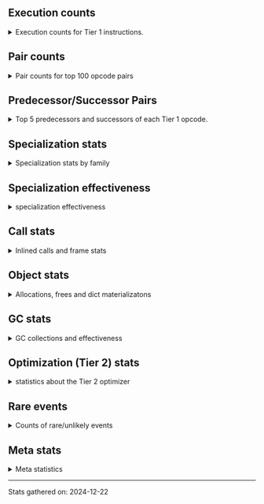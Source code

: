 ## Execution counts

<details>
<summary> Execution counts for Tier 1 instructions. </summary>


The "miss ratio" column shows the percentage of times the instruction
executed that it deoptimized. When this happens, the base unspecialized
instruction is not counted.

<table>
<thead>
<tr>
<th align="left">Name</th>
<th align="right">Base Count</th>
<th align="right">Head Count</th>
<th align="right">Change</th>
</tr>
</thead>
<tbody>
<tr>
<td align="left">CALL_TUPLE_1</td>
<td align="right">1,434,109</td>
<td align="right">162,041</td>
<td align="right">-88.7%</td>
</tr>
<tr>
<td align="left">COPY_FREE_VARS</td>
<td align="right">1,473,005</td>
<td align="right">213,719</td>
<td align="right">-85.5%</td>
</tr>
<tr>
<td align="left">STORE_FAST_LOAD_FAST</td>
<td align="right">2,399,755</td>
<td align="right">494,760</td>
<td align="right">-79.4%</td>
</tr>
<tr>
<td align="left">FOR_ITER_LIST</td>
<td align="right">9,821,319</td>
<td align="right">2,551,111</td>
<td align="right">-74.0%</td>
</tr>
<tr>
<td align="left">JUMP_BACKWARD</td>
<td align="right">8,897,971</td>
<td align="right">2,677,218</td>
<td align="right">-69.9%</td>
</tr>
<tr>
<td align="left">LIST_APPEND</td>
<td align="right">4,915,372</td>
<td align="right">1,741,283</td>
<td align="right">-64.6%</td>
</tr>
<tr>
<td align="left">CALL_METHOD_DESCRIPTOR_O</td>
<td align="right">992,151</td>
<td align="right">357,356</td>
<td align="right">-64.0%</td>
</tr>
<tr>
<td align="left">CONTAINS_OP_SET</td>
<td align="right">1,020,806</td>
<td align="right">379,059</td>
<td align="right">-62.9%</td>
</tr>
<tr>
<td align="left">STORE_ATTR_SLOT</td>
<td align="right">3,420,202</td>
<td align="right">1,499,428</td>
<td align="right">-56.2%</td>
</tr>
<tr>
<td align="left">NOT_TAKEN</td>
<td align="right">8,782,825</td>
<td align="right">4,013,565</td>
<td align="right">-54.3%</td>
</tr>
<tr>
<td align="left">UNPACK_SEQUENCE_TWO_TUPLE</td>
<td align="right">3,777,316</td>
<td align="right">1,838,377</td>
<td align="right">-51.3%</td>
</tr>
<tr>
<td align="left">JUMP_FORWARD</td>
<td align="right">2,523,247</td>
<td align="right">1,253,444</td>
<td align="right">-50.3%</td>
</tr>
<tr>
<td align="left">SWAP</td>
<td align="right">5,077,435</td>
<td align="right">2,546,081</td>
<td align="right">-49.9%</td>
</tr>
<tr>
<td align="left">STORE_FAST_STORE_FAST</td>
<td align="right">4,651,069</td>
<td align="right">2,390,693</td>
<td align="right">-48.6%</td>
</tr>
<tr>
<td align="left">PUSH_NULL</td>
<td align="right">8,281,638</td>
<td align="right">4,495,568</td>
<td align="right">-45.7%</td>
</tr>
<tr>
<td align="left">BINARY_SUBSCR_DICT</td>
<td align="right">3,907,501</td>
<td align="right">2,128,492</td>
<td align="right">-45.5%</td>
</tr>
<tr>
<td align="left">TO_BOOL_NONE</td>
<td align="right">4,336,114</td>
<td align="right">2,432,574</td>
<td align="right">-43.9%</td>
</tr>
<tr>
<td align="left">CALL_BUILTIN_O</td>
<td align="right">1,440,877</td>
<td align="right">811,332</td>
<td align="right">-43.7%</td>
</tr>
<tr>
<td align="left">UNPACK_SEQUENCE_TUPLE</td>
<td align="right">827,964</td>
<td align="right">479,437</td>
<td align="right">-42.1%</td>
</tr>
<tr>
<td align="left">NOP</td>
<td align="right">3,973,362</td>
<td align="right">2,393,803</td>
<td align="right">-39.8%</td>
</tr>
<tr>
<td align="left">GET_ITER</td>
<td align="right">8,138,169</td>
<td align="right">5,096,376</td>
<td align="right">-37.4%</td>
</tr>
<tr>
<td align="left">FOR_ITER</td>
<td align="right">4,008,298</td>
<td align="right">2,658,137</td>
<td align="right">-33.7%</td>
</tr>
<tr>
<td align="left">BUILD_LIST</td>
<td align="right">1,992,683</td>
<td align="right">1,363,040</td>
<td align="right">-31.6%</td>
</tr>
<tr>
<td align="left">STORE_SUBSCR_DICT</td>
<td align="right">2,388,770</td>
<td align="right">1,750,818</td>
<td align="right">-26.7%</td>
</tr>
<tr>
<td align="left">LOAD_FAST_AND_CLEAR</td>
<td align="right">2,426,362</td>
<td align="right">1,796,719</td>
<td align="right">-26.0%</td>
</tr>
<tr>
<td align="left">CALL_NON_PY_GENERAL</td>
<td align="right">8,268,318</td>
<td align="right">6,371,079</td>
<td align="right">-22.9%</td>
</tr>
<tr>
<td align="left">IS_OP</td>
<td align="right">4,581,921</td>
<td align="right">3,650,601</td>
<td align="right">-20.3%</td>
</tr>
<tr>
<td align="left">EXTENDED_ARG</td>
<td align="right">1,929,116</td>
<td align="right">1,555,319</td>
<td align="right">-19.4%</td>
</tr>
<tr>
<td align="left">LOAD_ATTR_METHOD_NO_DICT</td>
<td align="right">3,296,259</td>
<td align="right">2,661,464</td>
<td align="right">-19.3%</td>
</tr>
<tr>
<td align="left">CALL_PY_EXACT_ARGS</td>
<td align="right">6,723,070</td>
<td align="right">5,463,784</td>
<td align="right">-18.7%</td>
</tr>
<tr>
<td align="left">BUILD_TUPLE</td>
<td align="right">3,379,748</td>
<td align="right">2,750,203</td>
<td align="right">-18.6%</td>
</tr>
<tr>
<td align="left">TO_BOOL</td>
<td align="right">2,808,939</td>
<td align="right">2,287,114</td>
<td align="right">-18.6%</td>
</tr>
<tr>
<td align="left">POP_JUMP_IF_FALSE</td>
<td align="right">23,028,710</td>
<td align="right">18,923,495</td>
<td align="right">-17.8%</td>
</tr>
<tr>
<td align="left">MAP_ADD</td>
<td align="right">153,732</td>
<td align="right">126,642</td>
<td align="right">-17.6%</td>
</tr>
<tr>
<td align="left">LOAD_CONST_IMMORTAL</td>
<td align="right">16,955,079</td>
<td align="right">14,085,581</td>
<td align="right">-16.9%</td>
</tr>
<tr>
<td align="left">LOAD_FAST_LOAD_FAST</td>
<td align="right">16,243,575</td>
<td align="right">13,672,910</td>
<td align="right">-15.8%</td>
</tr>
<tr>
<td align="left">LOAD_DEREF</td>
<td align="right">17,021,050</td>
<td align="right">14,502,478</td>
<td align="right">-14.8%</td>
</tr>
<tr>
<td align="left">LOAD_FAST</td>
<td align="right">97,248,874</td>
<td align="right">83,053,287</td>
<td align="right">-14.6%</td>
</tr>
<tr>
<td align="left">STORE_FAST</td>
<td align="right">21,179,748</td>
<td align="right">18,219,470</td>
<td align="right">-14.0%</td>
</tr>
<tr>
<td align="left">LOAD_GLOBAL_MODULE</td>
<td align="right">6,999,596</td>
<td align="right">6,068,276</td>
<td align="right">-13.3%</td>
</tr>
<tr>
<td align="left">POP_JUMP_IF_NOT_NONE</td>
<td align="right">2,751,659</td>
<td align="right">2,403,132</td>
<td align="right">-12.7%</td>
</tr>
<tr>
<td align="left">POP_JUMP_IF_TRUE</td>
<td align="right">6,917,530</td>
<td align="right">6,084,704</td>
<td align="right">-12.0%</td>
</tr>
<tr>
<td align="left">LOAD_GLOBAL_BUILTIN</td>
<td align="right">7,460,821</td>
<td align="right">6,804,088</td>
<td align="right">-8.8%</td>
</tr>
<tr>
<td align="left">RESUME_CHECK</td>
<td align="right">15,795,285</td>
<td align="right">14,535,999</td>
<td align="right">-8.0%</td>
</tr>
<tr>
<td align="left">TO_BOOL_BOOL</td>
<td align="right">12,761,158</td>
<td align="right">11,803,548</td>
<td align="right">-7.5%</td>
</tr>
<tr>
<td align="left">POP_TOP</td>
<td align="right">7,496,520</td>
<td align="right">7,778,240</td>
<td align="right">3.8%</td>
</tr>
<tr>
<td align="left">CALL_BUILTIN_CLASS</td>
<td align="right">1,928,384</td>
<td align="right">1,901,294</td>
<td align="right">-1.4%</td>
</tr>
<tr>
<td align="left">BINARY_SUBSCR</td>
<td align="right">874,027</td>
<td align="right">861,781</td>
<td align="right">-1.4%</td>
</tr>
<tr>
<td align="left">FOR_ITER_GEN</td>
<td align="right">601,737</td>
<td align="right">595,059</td>
<td align="right">-1.1%</td>
</tr>
<tr>
<td align="left">TO_BOOL_LIST</td>
<td align="right">1,052,128</td>
<td align="right">1,058,869</td>
<td align="right">0.6%</td>
</tr>
<tr>
<td align="left">CONTAINS_OP</td>
<td align="right">1,644,940</td>
<td align="right">1,637,988</td>
<td align="right">-0.4%</td>
</tr>
<tr>
<td align="left">LOAD_ATTR_SLOT</td>
<td align="right">7,486,062</td>
<td align="right">7,477,009</td>
<td align="right">-0.1%</td>
</tr>
<tr>
<td align="left">LOAD_ATTR_WITH_HINT</td>
<td align="right">2,570,953</td>
<td align="right">2,571,561</td>
<td align="right">0.0%</td>
</tr>
<tr>
<td align="left">LOAD_ATTR</td>
<td align="right">12,219,689</td>
<td align="right">12,219,081</td>
<td align="right">-0.0%</td>
</tr>
<tr>
<td align="left">RETURN_VALUE</td>
<td align="right">16,141,289</td>
<td align="right">16,141,289</td>
<td align="right">0.0%</td>
</tr>
<tr>
<td align="left">LOAD_ATTR_INSTANCE_VALUE</td>
<td align="right">11,532,227</td>
<td align="right">11,532,227</td>
<td align="right">0.0%</td>
</tr>
<tr>
<td align="left">STORE_ATTR</td>
<td align="right">8,464,187</td>
<td align="right">8,464,187</td>
<td align="right">0.0%</td>
</tr>
<tr>
<td align="left">LOAD_ATTR_METHOD_WITH_VALUES</td>
<td align="right">5,466,083</td>
<td align="right">5,466,083</td>
<td align="right">0.0%</td>
</tr>
<tr>
<td align="left">INTERPRETER_EXIT</td>
<td align="right">5,082,221</td>
<td align="right">5,082,221</td>
<td align="right">0.0%</td>
</tr>
<tr>
<td align="left">STORE_ATTR_INSTANCE_VALUE</td>
<td align="right">3,821,288</td>
<td align="right">3,821,288</td>
<td align="right">0.0%</td>
</tr>
<tr>
<td align="left">BINARY_SUBSCR_TUPLE_INT</td>
<td align="right">2,816,571</td>
<td align="right">2,816,571</td>
<td align="right">0.0%</td>
</tr>
<tr>
<td align="left">CALL_PY_GENERAL</td>
<td align="right">2,063,267</td>
<td align="right">2,063,267</td>
<td align="right">0.0%</td>
</tr>
<tr>
<td align="left">POP_JUMP_IF_NONE</td>
<td align="right">2,049,501</td>
<td align="right">2,049,501</td>
<td align="right">0.0%</td>
</tr>
<tr>
<td align="left">COPY</td>
<td align="right">1,711,711</td>
<td align="right">1,711,711</td>
<td align="right">0.0%</td>
</tr>
<tr>
<td align="left">CALL_METHOD_DESCRIPTOR_FAST</td>
<td align="right">1,682,686</td>
<td align="right">1,682,686</td>
<td align="right">0.0%</td>
</tr>
<tr>
<td align="left">LOAD_ATTR_MODULE</td>
<td align="right">1,682,122</td>
<td align="right">1,682,122</td>
<td align="right">0.0%</td>
</tr>
<tr>
<td align="left">LOAD_ATTR_NONDESCRIPTOR_WITH_VALUES</td>
<td align="right">1,549,897</td>
<td align="right">1,549,897</td>
<td align="right">0.0%</td>
</tr>
<tr>
<td align="left">CONTAINS_OP_DICT</td>
<td align="right">1,389,702</td>
<td align="right">1,389,702</td>
<td align="right">0.0%</td>
</tr>
<tr>
<td align="left">LOAD_SMALL_INT</td>
<td align="right">1,326,846</td>
<td align="right">1,326,846</td>
<td align="right">0.0%</td>
</tr>
<tr>
<td align="left">DELETE_ATTR</td>
<td align="right">1,305,600</td>
<td align="right">1,305,600</td>
<td align="right">0.0%</td>
</tr>
<tr>
<td align="left">LOAD_CONST</td>
<td align="right">1,258,228</td>
<td align="right">1,258,228</td>
<td align="right">0.0%</td>
</tr>
<tr>
<td align="left">BUILD_MAP</td>
<td align="right">1,206,175</td>
<td align="right">1,206,175</td>
<td align="right">0.0%</td>
</tr>
<tr>
<td align="left">MAKE_CELL</td>
<td align="right">909,764</td>
<td align="right">909,764</td>
<td align="right">0.0%</td>
</tr>
<tr>
<td align="left">LOAD_ATTR_CLASS_WITH_METACLASS_CHECK</td>
<td align="right">771,549</td>
<td align="right">771,549</td>
<td align="right">0.0%</td>
</tr>
<tr>
<td align="left">CALL_ALLOC_AND_ENTER_INIT</td>
<td align="right">755,732</td>
<td align="right">755,732</td>
<td align="right">0.0%</td>
</tr>
<tr>
<td align="left">EXIT_INIT_CHECK</td>
<td align="right">748,955</td>
<td align="right">748,955</td>
<td align="right">0.0%</td>
</tr>
<tr>
<td align="left">RETURN_GENERATOR</td>
<td align="right">563,473</td>
<td align="right">563,473</td>
<td align="right">0.0%</td>
</tr>
<tr>
<td align="left">BINARY_OP</td>
<td align="right">560,088</td>
<td align="right">560,088</td>
<td align="right">0.0%</td>
</tr>
<tr>
<td align="left">MAKE_FUNCTION</td>
<td align="right">550,906</td>
<td align="right">550,906</td>
<td align="right">0.0%</td>
</tr>
<tr>
<td align="left">TO_BOOL_ALWAYS_TRUE</td>
<td align="right">488,714</td>
<td align="right">488,714</td>
<td align="right">0.0%</td>
</tr>
<tr>
<td align="left">LOAD_ATTR_CLASS</td>
<td align="right">432,540</td>
<td align="right">432,540</td>
<td align="right">0.0%</td>
</tr>
<tr>
<td align="left">STORE_DEREF</td>
<td align="right">403,621</td>
<td align="right">403,621</td>
<td align="right">0.0%</td>
</tr>
<tr>
<td align="left">CALL_METHOD_DESCRIPTOR_NOARGS</td>
<td align="right">397,422</td>
<td align="right">397,422</td>
<td align="right">0.0%</td>
</tr>
<tr>
<td align="left">YIELD_VALUE</td>
<td align="right">390,801</td>
<td align="right">390,801</td>
<td align="right">0.0%</td>
</tr>
<tr>
<td align="left">CALL_KW_PY</td>
<td align="right">353,434</td>
<td align="right">353,434</td>
<td align="right">0.0%</td>
</tr>
<tr>
<td align="left">LOAD_ATTR_PROPERTY</td>
<td align="right">352,568</td>
<td align="right">352,568</td>
<td align="right">0.0%</td>
</tr>
<tr>
<td align="left">FOR_ITER_TUPLE</td>
<td align="right">348,191</td>
<td align="right">348,191</td>
<td align="right">0.0%</td>
</tr>
<tr>
<td align="left">CALL_BUILTIN_FAST</td>
<td align="right">290,847</td>
<td align="right">290,847</td>
<td align="right">0.0%</td>
</tr>
<tr>
<td align="left">END_FOR</td>
<td align="right">288,054</td>
<td align="right">288,054</td>
<td align="right">0.0%</td>
</tr>
<tr>
<td align="left">CALL_FUNCTION_EX</td>
<td align="right">258,477</td>
<td align="right">258,477</td>
<td align="right">0.0%</td>
</tr>
<tr>
<td align="left">UNARY_NOT</td>
<td align="right">230,832</td>
<td align="right">230,832</td>
<td align="right">0.0%</td>
</tr>
<tr>
<td align="left">DICT_MERGE</td>
<td align="right">212,866</td>
<td align="right">212,866</td>
<td align="right">0.0%</td>
</tr>
<tr>
<td align="left">CALL_BOUND_METHOD_EXACT_ARGS</td>
<td align="right">212,759</td>
<td align="right">212,759</td>
<td align="right">0.0%</td>
</tr>
<tr>
<td align="left">CALL_ISINSTANCE</td>
<td align="right">199,992</td>
<td align="right">199,992</td>
<td align="right">0.0%</td>
</tr>
<tr>
<td align="left">SET_FUNCTION_ATTRIBUTE</td>
<td align="right">198,815</td>
<td align="right">198,815</td>
<td align="right">0.0%</td>
</tr>
<tr>
<td align="left">CALL_KW_NON_PY</td>
<td align="right">185,746</td>
<td align="right">185,746</td>
<td align="right">0.0%</td>
</tr>
<tr>
<td align="left">LOAD_FAST_CHECK</td>
<td align="right">179,473</td>
<td align="right">179,473</td>
<td align="right">0.0%</td>
</tr>
<tr>
<td align="left">LOAD_ATTR_NONDESCRIPTOR_NO_DICT</td>
<td align="right">161,200</td>
<td align="right">161,200</td>
<td align="right">0.0%</td>
</tr>
<tr>
<td align="left">CALL_LIST_APPEND</td>
<td align="right">134,644</td>
<td align="right">134,644</td>
<td align="right">0.0%</td>
</tr>
<tr>
<td align="left">COMPARE_OP</td>
<td align="right">129,137</td>
<td align="right">129,137</td>
<td align="right">0.0%</td>
</tr>
<tr>
<td align="left">CALL_LEN</td>
<td align="right">128,423</td>
<td align="right">128,423</td>
<td align="right">0.0%</td>
</tr>
<tr>
<td align="left">COMPARE_OP_INT</td>
<td align="right">122,016</td>
<td align="right">122,016</td>
<td align="right">0.0%</td>
</tr>
<tr>
<td align="left">BINARY_SUBSCR_LIST_INT</td>
<td align="right">115,649</td>
<td align="right">115,649</td>
<td align="right">0.0%</td>
</tr>
<tr>
<td align="left">BINARY_OP_ADD_INT</td>
<td align="right">96,271</td>
<td align="right">96,271</td>
<td align="right">0.0%</td>
</tr>
<tr>
<td align="left">STORE_SUBSCR</td>
<td align="right">77,309</td>
<td align="right">77,309</td>
<td align="right">0.0%</td>
</tr>
<tr>
<td align="left">BUILD_SET</td>
<td align="right">77,139</td>
<td align="right">77,139</td>
<td align="right">0.0%</td>
</tr>
<tr>
<td align="left">TO_BOOL_INT</td>
<td align="right">76,223</td>
<td align="right">76,223</td>
<td align="right">0.0%</td>
</tr>
<tr>
<td align="left">LIST_EXTEND</td>
<td align="right">71,424</td>
<td align="right">71,424</td>
<td align="right">0.0%</td>
</tr>
<tr>
<td align="left">CALL_INTRINSIC_1</td>
<td align="right">71,423</td>
<td align="right">71,423</td>
<td align="right">0.0%</td>
</tr>
<tr>
<td align="left">CALL_BOUND_METHOD_GENERAL</td>
<td align="right">57,741</td>
<td align="right">57,741</td>
<td align="right">0.0%</td>
</tr>
<tr>
<td align="left">CALL_STR_1</td>
<td align="right">57,730</td>
<td align="right">57,730</td>
<td align="right">0.0%</td>
</tr>
<tr>
<td align="left">DELETE_SUBSCR</td>
<td align="right">51,200</td>
<td align="right">51,200</td>
<td align="right">0.0%</td>
</tr>
<tr>
<td align="left">CALL</td>
<td align="right">41,602</td>
<td align="right">41,602</td>
<td align="right">0.0%</td>
</tr>
<tr>
<td align="left">CALL_BUILTIN_FAST_WITH_KEYWORDS</td>
<td align="right">38,672</td>
<td align="right">38,672</td>
<td align="right">0.0%</td>
</tr>
<tr>
<td align="left">FOR_ITER_RANGE</td>
<td align="right">38,663</td>
<td align="right">38,663</td>
<td align="right">0.0%</td>
</tr>
<tr>
<td align="left">BINARY_SUBSCR_GETITEM</td>
<td align="right">32,254</td>
<td align="right">32,254</td>
<td align="right">0.0%</td>
</tr>
<tr>
<td align="left">COMPARE_OP_STR</td>
<td align="right">32,215</td>
<td align="right">32,215</td>
<td align="right">0.0%</td>
</tr>
<tr>
<td align="left">CALL_KW_BOUND_METHOD</td>
<td align="right">32,180</td>
<td align="right">32,180</td>
<td align="right">0.0%</td>
</tr>
<tr>
<td align="left">UNPACK_SEQUENCE</td>
<td align="right">25,973</td>
<td align="right">25,973</td>
<td align="right">0.0%</td>
</tr>
<tr>
<td align="left">STORE_SUBSCR_LIST_INT</td>
<td align="right">25,724</td>
<td align="right">25,724</td>
<td align="right">0.0%</td>
</tr>
<tr>
<td align="left">CHECK_EXC_MATCH</td>
<td align="right">25,671</td>
<td align="right">25,671</td>
<td align="right">0.0%</td>
</tr>
<tr>
<td align="left">POP_EXCEPT</td>
<td align="right">25,671</td>
<td align="right">25,671</td>
<td align="right">0.0%</td>
</tr>
<tr>
<td align="left">PUSH_EXC_INFO</td>
<td align="right">25,671</td>
<td align="right">25,671</td>
<td align="right">0.0%</td>
</tr>
<tr>
<td align="left">LOAD_SPECIAL</td>
<td align="right">25,612</td>
<td align="right">25,612</td>
<td align="right">0.0%</td>
</tr>
<tr>
<td align="left">LOAD_ATTR_METHOD_LAZY_DICT</td>
<td align="right">25,601</td>
<td align="right">25,601</td>
<td align="right">0.0%</td>
</tr>
<tr>
<td align="left">CALL_TYPE_1</td>
<td align="right">19,340</td>
<td align="right">19,340</td>
<td align="right">0.0%</td>
</tr>
<tr>
<td align="left">LOAD_SUPER_ATTR_METHOD</td>
<td align="right">13,082</td>
<td align="right">13,082</td>
<td align="right">0.0%</td>
</tr>
<tr>
<td align="left">CALL_KW</td>
<td align="right">13,054</td>
<td align="right">13,054</td>
<td align="right">0.0%</td>
</tr>
<tr>
<td align="left">BINARY_OP_SUBTRACT_INT</td>
<td align="right">12,819</td>
<td align="right">12,819</td>
<td align="right">0.0%</td>
</tr>
<tr>
<td align="left">JUMP_BACKWARD_NO_INTERRUPT</td>
<td align="right">12,813</td>
<td align="right">12,813</td>
<td align="right">0.0%</td>
</tr>
<tr>
<td align="left">IMPORT_FROM</td>
<td align="right">12,800</td>
<td align="right">12,800</td>
<td align="right">0.0%</td>
</tr>
<tr>
<td align="left">SET_UPDATE</td>
<td align="right">12,800</td>
<td align="right">12,800</td>
<td align="right">0.0%</td>
</tr>
<tr>
<td align="left">UNPACK_SEQUENCE_LIST</td>
<td align="right">12,799</td>
<td align="right">12,799</td>
<td align="right">0.0%</td>
</tr>
<tr>
<td align="left">IMPORT_NAME</td>
<td align="right">6,400</td>
<td align="right">6,400</td>
<td align="right">0.0%</td>
</tr>
<tr>
<td align="left">LOAD_GLOBAL</td>
<td align="right">1,902</td>
<td align="right">1,902</td>
<td align="right">0.0%</td>
</tr>
<tr>
<td align="left">RESUME</td>
<td align="right">694</td>
<td align="right">694</td>
<td align="right">0.0%</td>
</tr>
<tr>
<td align="left">FORMAT_SIMPLE</td>
<td align="right">268</td>
<td align="right">268</td>
<td align="right">0.0%</td>
</tr>
<tr>
<td align="left">CONVERT_VALUE</td>
<td align="right">268</td>
<td align="right">268</td>
<td align="right">0.0%</td>
</tr>
<tr>
<td align="left">BINARY_OP_ADD_UNICODE</td>
<td align="right">249</td>
<td align="right">249</td>
<td align="right">0.0%</td>
</tr>
<tr>
<td align="left">BUILD_STRING</td>
<td align="right">92</td>
<td align="right">92</td>
<td align="right">0.0%</td>
</tr>
<tr>
<td align="left">BINARY_OP_ADD_FLOAT</td>
<td align="right">63</td>
<td align="right">63</td>
<td align="right">0.0%</td>
</tr>
<tr>
<td align="left">BINARY_OP_SUBTRACT_FLOAT</td>
<td align="right">63</td>
<td align="right">63</td>
<td align="right">0.0%</td>
</tr>
<tr>
<td align="left">RAISE_VARARGS</td>
<td align="right">25</td>
<td align="right">25</td>
<td align="right">0.0%</td>
</tr>
<tr>
<td align="left">BINARY_SUBSCR_STR_INT</td>
<td align="right">23</td>
<td align="right">23</td>
<td align="right">0.0%</td>
</tr>
<tr>
<td align="left">LOAD_SUPER_ATTR</td>
<td align="right">17</td>
<td align="right">17</td>
<td align="right">0.0%</td>
</tr>
<tr>
<td align="left">BINARY_SLICE</td>
<td align="right">13</td>
<td align="right">13</td>
<td align="right">0.0%</td>
</tr>
<tr>
<td align="left">BINARY_OP_INPLACE_ADD_UNICODE</td>
<td align="right">11</td>
<td align="right">11</td>
<td align="right">0.0%</td>
</tr>
<tr>
<td align="left">STORE_NAME</td>
<td align="right">11</td>
<td align="right">11</td>
<td align="right">0.0%</td>
</tr>
<tr>
<td align="left">LOAD_SUPER_ATTR_ATTR</td>
<td align="right">7</td>
<td align="right">7</td>
<td align="right">0.0%</td>
</tr>
<tr>
<td align="left">TO_BOOL_STR</td>
<td align="right">4</td>
<td align="right">4</td>
<td align="right">0.0%</td>
</tr>
<tr>
<td align="left">SET_ADD</td>
<td align="right">3</td>
<td align="right">3</td>
<td align="right">0.0%</td>
</tr>
<tr>
<td align="left">STORE_GLOBAL</td>
<td align="right">2</td>
<td align="right">2</td>
<td align="right">0.0%</td>
</tr>
<tr>
<td align="left">CALL_METHOD_DESCRIPTOR_FAST_WITH_KEYWORDS</td>
<td align="right">2</td>
<td align="right">2</td>
<td align="right">0.0%</td>
</tr>
<tr>
<td align="left">UNARY_NEGATIVE</td>
<td align="right">1</td>
<td align="right">1</td>
<td align="right">0.0%</td>
</tr>
<tr>
<td align="left">BINARY_OP_MULTIPLY_INT</td>
<td align="right">1</td>
<td align="right">1</td>
<td align="right">0.0%</td>
</tr>
<tr>
<td align="left">STORE_ATTR_WITH_HINT</td>
<td align="right">1</td>
<td align="right">1</td>
<td align="right">0.0%</td>
</tr>
<tr>
<td align="left">ENTER_EXECUTOR</td>
<td align="right"></td>
<td align="right">2,331,496</td>
<td align="right"></td>
</tr>
</tbody>
</table>


</details>

## Pair counts

<details>
<summary> Pair counts for top 100 opcode pairs </summary>


Pairs of specialized operations that deoptimize and are then followed by
the corresponding unspecialized instruction are not counted as pairs.

Not included in comparative output.


</details>

## Predecessor/Successor Pairs

<details>
<summary> Top 5 predecessors and successors of each Tier 1 opcode. </summary>


This does not include the unspecialized instructions that occur after a
specialized instruction deoptimizes.

Not included in comparative output.


</details>

## Specialization stats

<details>
<summary> Specialization stats by family </summary>

### BINARY_OP

<details>
<summary> specialization stats for BINARY_OP family </summary>

<table>
<thead>
<tr>
<th align="left">Kind</th>
<th align="right">Base Count</th>
<th align="right">Base Ratio</th>
<th align="right">Head Count</th>
<th align="right">Head Ratio</th>
<th align="right">Change</th>
</tr>
</thead>
<tbody>
<tr>
<td align="left">
deferred
<details>
<summary>ⓘ</summary>

Lists the number of "deferred" (i.e. not specialized) instructions executed.
</details>
</td>
<td align="right">558,383</td>
<td align="right">83.4%</td>
<td align="right">558,383</td>
<td align="right">83.4%</td>
<td align="right">0.0%</td>
</tr>
<tr>
<td align="left">
hit
<details>
<summary>ⓘ</summary>

Specialized instructions that complete.
</details>
</td>
<td align="right">109,477</td>
<td align="right">16.4%</td>
<td align="right">109,477</td>
<td align="right">16.4%</td>
<td align="right">0.0%</td>
</tr>
</tbody>
</table>

<table>
<thead>
<tr>
<th align="left">Success</th>
<th align="right">Base Count</th>
<th align="right">Base Ratio</th>
<th align="right">Head Count</th>
<th align="right">Head Ratio</th>
<th align="right">Change</th>
</tr>
</thead>
<tbody>
<tr>
<td align="left">Success</td>
<td align="right">66</td>
<td align="right">3.9%</td>
<td align="right">66</td>
<td align="right">3.9%</td>
<td align="right">0.0%</td>
</tr>
<tr>
<td align="left">Failure</td>
<td align="right">1,639</td>
<td align="right">96.1%</td>
<td align="right">1,639</td>
<td align="right">96.1%</td>
<td align="right">0.0%</td>
</tr>
</tbody>
</table>

<table>
<thead>
<tr>
<th align="left">Failure kind</th>
<th align="right">Base Count</th>
<th align="right">Base Ratio</th>
<th align="right">Head Count</th>
<th align="right">Head Ratio</th>
<th align="right">Change</th>
</tr>
</thead>
<tbody>
<tr>
<td align="left">add other</td>
<td align="right">645</td>
<td align="right">39.4%</td>
<td align="right">645</td>
<td align="right">39.4%</td>
<td align="right">0.0%</td>
</tr>
<tr>
<td align="left">or</td>
<td align="right">380</td>
<td align="right">23.2%</td>
<td align="right">380</td>
<td align="right">23.2%</td>
<td align="right">0.0%</td>
</tr>
<tr>
<td align="left">add different types</td>
<td align="right">218</td>
<td align="right">13.3%</td>
<td align="right">218</td>
<td align="right">13.3%</td>
<td align="right">0.0%</td>
</tr>
<tr>
<td align="left">and other</td>
<td align="right">192</td>
<td align="right">11.7%</td>
<td align="right">192</td>
<td align="right">11.7%</td>
<td align="right">0.0%</td>
</tr>
<tr>
<td align="left">remainder</td>
<td align="right">106</td>
<td align="right">6.5%</td>
<td align="right">106</td>
<td align="right">6.5%</td>
<td align="right">0.0%</td>
</tr>
<tr>
<td align="left">and different types</td>
<td align="right">49</td>
<td align="right">3.0%</td>
<td align="right">49</td>
<td align="right">3.0%</td>
<td align="right">0.0%</td>
</tr>
<tr>
<td align="left">xor</td>
<td align="right">47</td>
<td align="right">2.9%</td>
<td align="right">47</td>
<td align="right">2.9%</td>
<td align="right">0.0%</td>
</tr>
<tr>
<td align="left">multiply different types</td>
<td align="right">2</td>
<td align="right">0.1%</td>
<td align="right">2</td>
<td align="right">0.1%</td>
<td align="right">0.0%</td>
</tr>
</tbody>
</table>


</details>

### BINARY_SLICE

<details>
<summary> specialization stats for BINARY_SLICE family </summary>

<table>
<thead>
<tr>
<th align="left">Kind</th>
<th align="right">Base Count</th>
<th align="right">Base Ratio</th>
<th align="right">Head Count</th>
<th align="right">Head Ratio</th>
<th align="right">Change</th>
</tr>
</thead>
<tbody>
<tr>
<td align="left">
deferred
<details>
<summary>ⓘ</summary>

Lists the number of "deferred" (i.e. not specialized) instructions executed.
</details>
</td>
<td align="right">13</td>
<td align="right">100.0%</td>
<td align="right">13</td>
<td align="right">100.0%</td>
<td align="right">0.0%</td>
</tr>
</tbody>
</table>


</details>

### BINARY_SUBSCR

<details>
<summary> specialization stats for BINARY_SUBSCR family </summary>

<table>
<thead>
<tr>
<th align="left">Kind</th>
<th align="right">Base Count</th>
<th align="right">Base Ratio</th>
<th align="right">Head Count</th>
<th align="right">Head Ratio</th>
<th align="right">Change</th>
</tr>
</thead>
<tbody>
<tr>
<td align="left">
hit
<details>
<summary>ⓘ</summary>

Specialized instructions that complete.
</details>
</td>
<td align="right">6,871,942</td>
<td align="right">88.7%</td>
<td align="right">5,092,933</td>
<td align="right">85.5%</td>
<td align="right">-25.9%</td>
</tr>
<tr>
<td align="left">
deferred
<details>
<summary>ⓘ</summary>

Lists the number of "deferred" (i.e. not specialized) instructions executed.
</details>
</td>
<td align="right">872,017</td>
<td align="right">11.3%</td>
<td align="right">859,771</td>
<td align="right">14.4%</td>
<td align="right">-1.4%</td>
</tr>
<tr>
<td align="left">
miss
<details>
<summary>ⓘ</summary>

Specialized instructions that deopt.
</details>
</td>
<td align="right">56</td>
<td align="right">0.0%</td>
<td align="right">56</td>
<td align="right">0.0%</td>
<td align="right">0.0%</td>
</tr>
</tbody>
</table>

<table>
<thead>
<tr>
<th align="left">Success</th>
<th align="right">Base Count</th>
<th align="right">Base Ratio</th>
<th align="right">Head Count</th>
<th align="right">Head Ratio</th>
<th align="right">Change</th>
</tr>
</thead>
<tbody>
<tr>
<td align="left">Success</td>
<td align="right">251</td>
<td align="right">12.5%</td>
<td align="right">251</td>
<td align="right">12.5%</td>
<td align="right">0.0%</td>
</tr>
<tr>
<td align="left">Failure</td>
<td align="right">1,760</td>
<td align="right">87.5%</td>
<td align="right">1,760</td>
<td align="right">87.5%</td>
<td align="right">0.0%</td>
</tr>
</tbody>
</table>

<table>
<thead>
<tr>
<th align="left">Failure kind</th>
<th align="right">Base Count</th>
<th align="right">Base Ratio</th>
<th align="right">Head Count</th>
<th align="right">Head Ratio</th>
<th align="right">Change</th>
</tr>
</thead>
<tbody>
<tr>
<td align="left">other</td>
<td align="right">1,506</td>
<td align="right">85.6%</td>
<td align="right">1,506</td>
<td align="right">85.6%</td>
<td align="right">0.0%</td>
</tr>
<tr>
<td align="left">buffer int</td>
<td align="right">101</td>
<td align="right">5.7%</td>
<td align="right">101</td>
<td align="right">5.7%</td>
<td align="right">0.0%</td>
</tr>
<tr>
<td align="left">tuple slice</td>
<td align="right">100</td>
<td align="right">5.7%</td>
<td align="right">100</td>
<td align="right">5.7%</td>
<td align="right">0.0%</td>
</tr>
<tr>
<td align="left">out of range</td>
<td align="right">52</td>
<td align="right">3.0%</td>
<td align="right">52</td>
<td align="right">3.0%</td>
<td align="right">0.0%</td>
</tr>
<tr>
<td align="left">list slice</td>
<td align="right">1</td>
<td align="right">0.1%</td>
<td align="right">1</td>
<td align="right">0.1%</td>
<td align="right">0.0%</td>
</tr>
</tbody>
</table>


</details>

### CALL

<details>
<summary> specialization stats for CALL family </summary>

<table>
<thead>
<tr>
<th align="left">Kind</th>
<th align="right">Base Count</th>
<th align="right">Base Ratio</th>
<th align="right">Head Count</th>
<th align="right">Head Ratio</th>
<th align="right">Change</th>
</tr>
</thead>
<tbody>
<tr>
<td align="left">
hit
<details>
<summary>ⓘ</summary>

Specialized instructions that complete.
</details>
</td>
<td align="right">16,208,013</td>
<td align="right">97.1%</td>
<td align="right">12,385,229</td>
<td align="right">96.3%</td>
<td align="right">-23.6%</td>
</tr>
<tr>
<td align="left">
deferred
<details>
<summary>ⓘ</summary>

Lists the number of "deferred" (i.e. not specialized) instructions executed.
</details>
</td>
<td align="right">39,946</td>
<td align="right">0.2%</td>
<td align="right">39,946</td>
<td align="right">0.3%</td>
<td align="right">0.0%</td>
</tr>
<tr>
<td align="left">
miss
<details>
<summary>ⓘ</summary>

Specialized instructions that deopt.
</details>
</td>
<td align="right">439,602</td>
<td align="right">2.6%</td>
<td align="right">439,602</td>
<td align="right">3.4%</td>
<td align="right">0.0%</td>
</tr>
</tbody>
</table>

<table>
<thead>
<tr>
<th align="left">Success</th>
<th align="right">Base Count</th>
<th align="right">Base Ratio</th>
<th align="right">Head Count</th>
<th align="right">Head Ratio</th>
<th align="right">Change</th>
</tr>
</thead>
<tbody>
<tr>
<td align="left">Success</td>
<td align="right">9,801</td>
<td align="right">97.7%</td>
<td align="right">9,801</td>
<td align="right">97.7%</td>
<td align="right">0.0%</td>
</tr>
<tr>
<td align="left">Failure</td>
<td align="right">229</td>
<td align="right">2.3%</td>
<td align="right">229</td>
<td align="right">2.3%</td>
<td align="right">0.0%</td>
</tr>
</tbody>
</table>

<table>
<thead>
<tr>
<th align="left">Failure kind</th>
<th align="right">Base Count</th>
<th align="right">Base Ratio</th>
<th align="right">Head Count</th>
<th align="right">Head Ratio</th>
<th align="right">Change</th>
</tr>
</thead>
<tbody>
<tr>
<td align="left">out of versions</td>
<td align="right">277</td>
<td align="right">121.0%</td>
<td align="right">277</td>
<td align="right">121.0%</td>
<td align="right">0.0%</td>
</tr>
<tr>
<td align="left">init not inline values</td>
<td align="right">111</td>
<td align="right">48.5%</td>
<td align="right">111</td>
<td align="right">48.5%</td>
<td align="right">0.0%</td>
</tr>
</tbody>
</table>


</details>

### CALL_KW

<details>
<summary> specialization stats for CALL_KW family </summary>

<table>
<thead>
<tr>
<th align="left">Kind</th>
<th align="right">Base Count</th>
<th align="right">Base Ratio</th>
<th align="right">Head Count</th>
<th align="right">Head Ratio</th>
<th align="right">Change</th>
</tr>
</thead>
<tbody>
<tr>
<td align="left">
deferred
<details>
<summary>ⓘ</summary>

Lists the number of "deferred" (i.e. not specialized) instructions executed.
</details>
</td>
<td align="right">12,889</td>
<td align="right">60.1%</td>
<td align="right">12,889</td>
<td align="right">60.1%</td>
<td align="right">0.0%</td>
</tr>
<tr>
<td align="left">
miss
<details>
<summary>ⓘ</summary>

Specialized instructions that deopt.
</details>
</td>
<td align="right">8,391</td>
<td align="right">39.1%</td>
<td align="right">8,391</td>
<td align="right">39.1%</td>
<td align="right">0.0%</td>
</tr>
</tbody>
</table>

<table>
<thead>
<tr>
<th align="left">Success</th>
<th align="right">Base Count</th>
<th align="right">Base Ratio</th>
<th align="right">Head Count</th>
<th align="right">Head Ratio</th>
<th align="right">Change</th>
</tr>
</thead>
<tbody>
<tr>
<td align="left">Success</td>
<td align="right">287</td>
<td align="right">85.7%</td>
<td align="right">287</td>
<td align="right">85.7%</td>
<td align="right">0.0%</td>
</tr>
<tr>
<td align="left">Failure</td>
<td align="right">48</td>
<td align="right">14.3%</td>
<td align="right">48</td>
<td align="right">14.3%</td>
<td align="right">0.0%</td>
</tr>
</tbody>
</table>


</details>

### COMPARE_OP

<details>
<summary> specialization stats for COMPARE_OP family </summary>

<table>
<thead>
<tr>
<th align="left">Kind</th>
<th align="right">Base Count</th>
<th align="right">Base Ratio</th>
<th align="right">Head Count</th>
<th align="right">Head Ratio</th>
<th align="right">Change</th>
</tr>
</thead>
<tbody>
<tr>
<td align="left">
deferred
<details>
<summary>ⓘ</summary>

Lists the number of "deferred" (i.e. not specialized) instructions executed.
</details>
</td>
<td align="right">128,588</td>
<td align="right">45.4%</td>
<td align="right">128,588</td>
<td align="right">45.4%</td>
<td align="right">0.0%</td>
</tr>
<tr>
<td align="left">
hit
<details>
<summary>ⓘ</summary>

Specialized instructions that complete.
</details>
</td>
<td align="right">154,227</td>
<td align="right">54.4%</td>
<td align="right">154,227</td>
<td align="right">54.4%</td>
<td align="right">0.0%</td>
</tr>
<tr>
<td align="left">
miss
<details>
<summary>ⓘ</summary>

Specialized instructions that deopt.
</details>
</td>
<td align="right">4</td>
<td align="right">0.0%</td>
<td align="right">4</td>
<td align="right">0.0%</td>
<td align="right">0.0%</td>
</tr>
</tbody>
</table>

<table>
<thead>
<tr>
<th align="left">Success</th>
<th align="right">Base Count</th>
<th align="right">Base Ratio</th>
<th align="right">Head Count</th>
<th align="right">Head Ratio</th>
<th align="right">Change</th>
</tr>
</thead>
<tbody>
<tr>
<td align="left">Success</td>
<td align="right">23</td>
<td align="right">4.2%</td>
<td align="right">23</td>
<td align="right">4.2%</td>
<td align="right">0.0%</td>
</tr>
<tr>
<td align="left">Failure</td>
<td align="right">526</td>
<td align="right">95.8%</td>
<td align="right">526</td>
<td align="right">95.8%</td>
<td align="right">0.0%</td>
</tr>
</tbody>
</table>

<table>
<thead>
<tr>
<th align="left">Failure kind</th>
<th align="right">Base Count</th>
<th align="right">Base Ratio</th>
<th align="right">Head Count</th>
<th align="right">Head Ratio</th>
<th align="right">Change</th>
</tr>
</thead>
<tbody>
<tr>
<td align="left">different types</td>
<td align="right">236</td>
<td align="right">44.9%</td>
<td align="right">236</td>
<td align="right">44.9%</td>
<td align="right">0.0%</td>
</tr>
<tr>
<td align="left">long float</td>
<td align="right">98</td>
<td align="right">18.6%</td>
<td align="right">98</td>
<td align="right">18.6%</td>
<td align="right">0.0%</td>
</tr>
<tr>
<td align="left">bool</td>
<td align="right">92</td>
<td align="right">17.5%</td>
<td align="right">92</td>
<td align="right">17.5%</td>
<td align="right">0.0%</td>
</tr>
<tr>
<td align="left">other</td>
<td align="right">49</td>
<td align="right">9.3%</td>
<td align="right">49</td>
<td align="right">9.3%</td>
<td align="right">0.0%</td>
</tr>
<tr>
<td align="left">tuple</td>
<td align="right">49</td>
<td align="right">9.3%</td>
<td align="right">49</td>
<td align="right">9.3%</td>
<td align="right">0.0%</td>
</tr>
<tr>
<td align="left">baseobject</td>
<td align="right">2</td>
<td align="right">0.4%</td>
<td align="right">2</td>
<td align="right">0.4%</td>
<td align="right">0.0%</td>
</tr>
</tbody>
</table>


</details>

### CONTAINS_OP

<details>
<summary> specialization stats for CONTAINS_OP family </summary>

<table>
<thead>
<tr>
<th align="left">Kind</th>
<th align="right">Base Count</th>
<th align="right">Base Ratio</th>
<th align="right">Head Count</th>
<th align="right">Head Ratio</th>
<th align="right">Change</th>
</tr>
</thead>
<tbody>
<tr>
<td align="left">
hit
<details>
<summary>ⓘ</summary>

Specialized instructions that complete.
</details>
</td>
<td align="right">2,404,108</td>
<td align="right">59.3%</td>
<td align="right">1,762,361</td>
<td align="right">51.7%</td>
<td align="right">-26.7%</td>
</tr>
<tr>
<td align="left">
deferred
<details>
<summary>ⓘ</summary>

Lists the number of "deferred" (i.e. not specialized) instructions executed.
</details>
</td>
<td align="right">1,643,572</td>
<td align="right">40.5%</td>
<td align="right">1,636,620</td>
<td align="right">48.0%</td>
<td align="right">-0.4%</td>
</tr>
<tr>
<td align="left">
miss
<details>
<summary>ⓘ</summary>

Specialized instructions that deopt.
</details>
</td>
<td align="right">6,400</td>
<td align="right">0.2%</td>
<td align="right">6,400</td>
<td align="right">0.2%</td>
<td align="right">0.0%</td>
</tr>
</tbody>
</table>

<table>
<thead>
<tr>
<th align="left">Success</th>
<th align="right">Base Count</th>
<th align="right">Base Ratio</th>
<th align="right">Head Count</th>
<th align="right">Head Ratio</th>
<th align="right">Change</th>
</tr>
</thead>
<tbody>
<tr>
<td align="left">Success</td>
<td align="right">193</td>
<td align="right">12.9%</td>
<td align="right">193</td>
<td align="right">12.9%</td>
<td align="right">0.0%</td>
</tr>
<tr>
<td align="left">Failure</td>
<td align="right">1,302</td>
<td align="right">87.1%</td>
<td align="right">1,302</td>
<td align="right">87.1%</td>
<td align="right">0.0%</td>
</tr>
</tbody>
</table>

<table>
<thead>
<tr>
<th align="left">Failure kind</th>
<th align="right">Base Count</th>
<th align="right">Base Ratio</th>
<th align="right">Head Count</th>
<th align="right">Head Ratio</th>
<th align="right">Change</th>
</tr>
</thead>
<tbody>
<tr>
<td align="left">other</td>
<td align="right">648</td>
<td align="right">49.8%</td>
<td align="right">648</td>
<td align="right">49.8%</td>
<td align="right">0.0%</td>
</tr>
<tr>
<td align="left">tuple</td>
<td align="right">600</td>
<td align="right">46.1%</td>
<td align="right">600</td>
<td align="right">46.1%</td>
<td align="right">0.0%</td>
</tr>
<tr>
<td align="left">list</td>
<td align="right">54</td>
<td align="right">4.1%</td>
<td align="right">54</td>
<td align="right">4.1%</td>
<td align="right">0.0%</td>
</tr>
</tbody>
</table>


</details>

### FOR_ITER

<details>
<summary> specialization stats for FOR_ITER family </summary>

<table>
<thead>
<tr>
<th align="left">Kind</th>
<th align="right">Base Count</th>
<th align="right">Base Ratio</th>
<th align="right">Head Count</th>
<th align="right">Head Ratio</th>
<th align="right">Change</th>
</tr>
</thead>
<tbody>
<tr>
<td align="left">
hit
<details>
<summary>ⓘ</summary>

Specialized instructions that complete.
</details>
</td>
<td align="right">10,796,310</td>
<td align="right">72.9%</td>
<td align="right">3,519,424</td>
<td align="right">56.8%</td>
<td align="right">-67.4%</td>
</tr>
<tr>
<td align="left">
deferred
<details>
<summary>ⓘ</summary>

Lists the number of "deferred" (i.e. not specialized) instructions executed.
</details>
</td>
<td align="right">4,004,801</td>
<td align="right">27.0%</td>
<td align="right">2,654,971</td>
<td align="right">42.9%</td>
<td align="right">-33.7%</td>
</tr>
<tr>
<td align="left">
miss
<details>
<summary>ⓘ</summary>

Specialized instructions that deopt.
</details>
</td>
<td align="right">13,600</td>
<td align="right">0.1%</td>
<td align="right">13,600</td>
<td align="right">0.2%</td>
<td align="right">0.0%</td>
</tr>
</tbody>
</table>

<table>
<thead>
<tr>
<th align="left">Success</th>
<th align="right">Base Count</th>
<th align="right">Base Ratio</th>
<th align="right">Head Count</th>
<th align="right">Head Ratio</th>
<th align="right">Change</th>
</tr>
</thead>
<tbody>
<tr>
<td align="left">Failure</td>
<td align="right">3,260</td>
<td align="right">86.9%</td>
<td align="right">2,929</td>
<td align="right">85.6%</td>
<td align="right">-10.2%</td>
</tr>
<tr>
<td align="left">Success</td>
<td align="right">493</td>
<td align="right">13.1%</td>
<td align="right">493</td>
<td align="right">14.4%</td>
<td align="right">0.0%</td>
</tr>
</tbody>
</table>

<table>
<thead>
<tr>
<th align="left">Failure kind</th>
<th align="right">Base Count</th>
<th align="right">Base Ratio</th>
<th align="right">Head Count</th>
<th align="right">Head Ratio</th>
<th align="right">Change</th>
</tr>
</thead>
<tbody>
<tr>
<td align="left">zip</td>
<td align="right">624</td>
<td align="right">19.1%</td>
<td align="right">305</td>
<td align="right">10.4%</td>
<td align="right">-51.1%</td>
</tr>
<tr>
<td align="left">set</td>
<td align="right">1,503</td>
<td align="right">46.1%</td>
<td align="right">1,491</td>
<td align="right">50.9%</td>
<td align="right">-0.8%</td>
</tr>
<tr>
<td align="left">dict items</td>
<td align="right">355</td>
<td align="right">10.9%</td>
<td align="right">355</td>
<td align="right">12.1%</td>
<td align="right">0.0%</td>
</tr>
<tr>
<td align="left">itertools</td>
<td align="right">254</td>
<td align="right">7.8%</td>
<td align="right">254</td>
<td align="right">8.7%</td>
<td align="right">0.0%</td>
</tr>
<tr>
<td align="left">other</td>
<td align="right">164</td>
<td align="right">5.0%</td>
<td align="right">164</td>
<td align="right">5.6%</td>
<td align="right">0.0%</td>
</tr>
<tr>
<td align="left">dict keys</td>
<td align="right">150</td>
<td align="right">4.6%</td>
<td align="right">150</td>
<td align="right">5.1%</td>
<td align="right">0.0%</td>
</tr>
<tr>
<td align="left">enumerate</td>
<td align="right">104</td>
<td align="right">3.2%</td>
<td align="right">104</td>
<td align="right">3.6%</td>
<td align="right">0.0%</td>
</tr>
<tr>
<td align="left">dict values</td>
<td align="right">56</td>
<td align="right">1.7%</td>
<td align="right">56</td>
<td align="right">1.9%</td>
<td align="right">0.0%</td>
</tr>
<tr>
<td align="left">reversed list</td>
<td align="right">50</td>
<td align="right">1.5%</td>
<td align="right">50</td>
<td align="right">1.7%</td>
<td align="right">0.0%</td>
</tr>
</tbody>
</table>


</details>

### LOAD_ATTR

<details>
<summary> specialization stats for LOAD_ATTR family </summary>

<table>
<thead>
<tr>
<th align="left">Kind</th>
<th align="right">Base Count</th>
<th align="right">Base Ratio</th>
<th align="right">Head Count</th>
<th align="right">Head Ratio</th>
<th align="right">Change</th>
</tr>
</thead>
<tbody>
<tr>
<td align="left">
hit
<details>
<summary>ⓘ</summary>

Specialized instructions that complete.
</details>
</td>
<td align="right">32,241,742</td>
<td align="right">67.8%</td>
<td align="right">31,598,576</td>
<td align="right">67.4%</td>
<td align="right">-2.0%</td>
</tr>
<tr>
<td align="left">
deferred
<details>
<summary>ⓘ</summary>

Lists the number of "deferred" (i.e. not specialized) instructions executed.
</details>
</td>
<td align="right">12,177,344</td>
<td align="right">25.6%</td>
<td align="right">12,176,746</td>
<td align="right">26.0%</td>
<td align="right">-0.0%</td>
</tr>
<tr>
<td align="left">
miss
<details>
<summary>ⓘ</summary>

Specialized instructions that deopt.
</details>
</td>
<td align="right">3,085,319</td>
<td align="right">6.5%</td>
<td align="right">3,085,245</td>
<td align="right">6.6%</td>
<td align="right">-0.0%</td>
</tr>
</tbody>
</table>

<table>
<thead>
<tr>
<th align="left">Success</th>
<th align="right">Base Count</th>
<th align="right">Base Ratio</th>
<th align="right">Head Count</th>
<th align="right">Head Ratio</th>
<th align="right">Change</th>
</tr>
</thead>
<tbody>
<tr>
<td align="left">Success</td>
<td align="right">60,886</td>
<td align="right">64.2%</td>
<td align="right">60,874</td>
<td align="right">64.2%</td>
<td align="right">-0.0%</td>
</tr>
<tr>
<td align="left">Failure</td>
<td align="right">33,887</td>
<td align="right">35.8%</td>
<td align="right">33,887</td>
<td align="right">35.8%</td>
<td align="right">0.0%</td>
</tr>
</tbody>
</table>

<table>
<thead>
<tr>
<th align="left">Failure kind</th>
<th align="right">Base Count</th>
<th align="right">Base Ratio</th>
<th align="right">Head Count</th>
<th align="right">Head Ratio</th>
<th align="right">Change</th>
</tr>
</thead>
<tbody>
<tr>
<td align="left">mutable class</td>
<td align="right">9,637</td>
<td align="right">28.4%</td>
<td align="right">9,637</td>
<td align="right">28.4%</td>
<td align="right">0.0%</td>
</tr>
<tr>
<td align="left">method</td>
<td align="right">1,685</td>
<td align="right">5.0%</td>
<td align="right">1,685</td>
<td align="right">5.0%</td>
<td align="right">0.0%</td>
</tr>
<tr>
<td align="left">overriding descriptor</td>
<td align="right">1,570</td>
<td align="right">4.6%</td>
<td align="right">1,570</td>
<td align="right">4.6%</td>
<td align="right">0.0%</td>
</tr>
<tr>
<td align="left">not in dict</td>
<td align="right">1,149</td>
<td align="right">3.4%</td>
<td align="right">1,149</td>
<td align="right">3.4%</td>
<td align="right">0.0%</td>
</tr>
<tr>
<td align="left">class method obj</td>
<td align="right">661</td>
<td align="right">2.0%</td>
<td align="right">661</td>
<td align="right">2.0%</td>
<td align="right">0.0%</td>
</tr>
<tr>
<td align="left">metaclass attribute</td>
<td align="right">649</td>
<td align="right">1.9%</td>
<td align="right">649</td>
<td align="right">1.9%</td>
<td align="right">0.0%</td>
</tr>
<tr>
<td align="left">overridden</td>
<td align="right">230</td>
<td align="right">0.7%</td>
<td align="right">230</td>
<td align="right">0.7%</td>
<td align="right">0.0%</td>
</tr>
<tr>
<td align="left">split dict</td>
<td align="right">160</td>
<td align="right">0.5%</td>
<td align="right">160</td>
<td align="right">0.5%</td>
<td align="right">0.0%</td>
</tr>
<tr>
<td align="left">builtin class method</td>
<td align="right">54</td>
<td align="right">0.2%</td>
<td align="right">54</td>
<td align="right">0.2%</td>
<td align="right">0.0%</td>
</tr>
<tr>
<td align="left">non object slot</td>
<td align="right">22</td>
<td align="right">0.1%</td>
<td align="right">22</td>
<td align="right">0.1%</td>
<td align="right">0.0%</td>
</tr>
<tr>
<td align="left">property not py function</td>
<td align="right">5</td>
<td align="right">0.0%</td>
<td align="right">5</td>
<td align="right">0.0%</td>
<td align="right">0.0%</td>
</tr>
<tr>
<td align="left">module attr not found</td>
<td align="right">2</td>
<td align="right">0.0%</td>
<td align="right">2</td>
<td align="right">0.0%</td>
<td align="right">0.0%</td>
</tr>
<tr>
<td align="left">non overriding descriptor</td>
<td align="right">1</td>
<td align="right">0.0%</td>
<td align="right">1</td>
<td align="right">0.0%</td>
<td align="right">0.0%</td>
</tr>
</tbody>
</table>


</details>

### LOAD_GLOBAL

<details>
<summary> specialization stats for LOAD_GLOBAL family </summary>

<table>
<thead>
<tr>
<th align="left">Kind</th>
<th align="right">Base Count</th>
<th align="right">Base Ratio</th>
<th align="right">Head Count</th>
<th align="right">Head Ratio</th>
<th align="right">Change</th>
</tr>
</thead>
<tbody>
<tr>
<td align="left">
hit
<details>
<summary>ⓘ</summary>

Specialized instructions that complete.
</details>
</td>
<td align="right">14,460,126</td>
<td align="right">100.0%</td>
<td align="right">12,872,073</td>
<td align="right">100.0%</td>
<td align="right">-11.0%</td>
</tr>
<tr>
<td align="left">
deferred
<details>
<summary>ⓘ</summary>

Lists the number of "deferred" (i.e. not specialized) instructions executed.
</details>
</td>
<td align="right">873</td>
<td align="right">0.0%</td>
<td align="right">873</td>
<td align="right">0.0%</td>
<td align="right">0.0%</td>
</tr>
<tr>
<td align="left">
miss
<details>
<summary>ⓘ</summary>

Specialized instructions that deopt.
</details>
</td>
<td align="right">291</td>
<td align="right">0.0%</td>
<td align="right">291</td>
<td align="right">0.0%</td>
<td align="right">0.0%</td>
</tr>
</tbody>
</table>

<table>
<thead>
<tr>
<th align="left">Success</th>
<th align="right">Base Count</th>
<th align="right">Base Ratio</th>
<th align="right">Head Count</th>
<th align="right">Head Ratio</th>
<th align="right">Change</th>
</tr>
</thead>
<tbody>
<tr>
<td align="left">Success</td>
<td align="right">1,035</td>
<td align="right">100.0%</td>
<td align="right">1,035</td>
<td align="right">100.0%</td>
<td align="right">0.0%</td>
</tr>
<tr>
<td align="left">Failure</td>
<td align="right">0</td>
<td align="right">0.0%</td>
<td align="right">0</td>
<td align="right">0.0%</td>
<td align="right"></td>
</tr>
</tbody>
</table>


</details>

### LOAD_SUPER_ATTR

<details>
<summary> specialization stats for LOAD_SUPER_ATTR family </summary>

<table>
<thead>
<tr>
<th align="left">Kind</th>
<th align="right">Base Count</th>
<th align="right">Base Ratio</th>
<th align="right">Head Count</th>
<th align="right">Head Ratio</th>
<th align="right">Change</th>
</tr>
</thead>
<tbody>
<tr>
<td align="left">
deferred
<details>
<summary>ⓘ</summary>

Lists the number of "deferred" (i.e. not specialized) instructions executed.
</details>
</td>
<td align="right">10</td>
<td align="right">0.1%</td>
<td align="right">10</td>
<td align="right">0.1%</td>
<td align="right">0.0%</td>
</tr>
<tr>
<td align="left">
hit
<details>
<summary>ⓘ</summary>

Specialized instructions that complete.
</details>
</td>
<td align="right">13,089</td>
<td align="right">99.9%</td>
<td align="right">13,089</td>
<td align="right">99.9%</td>
<td align="right">0.0%</td>
</tr>
</tbody>
</table>

<table>
<thead>
<tr>
<th align="left">Success</th>
<th align="right">Base Count</th>
<th align="right">Base Ratio</th>
<th align="right">Head Count</th>
<th align="right">Head Ratio</th>
<th align="right">Change</th>
</tr>
</thead>
<tbody>
<tr>
<td align="left">Success</td>
<td align="right">7</td>
<td align="right">100.0%</td>
<td align="right">7</td>
<td align="right">100.0%</td>
<td align="right">0.0%</td>
</tr>
<tr>
<td align="left">Failure</td>
<td align="right">0</td>
<td align="right">0.0%</td>
<td align="right">0</td>
<td align="right">0.0%</td>
<td align="right"></td>
</tr>
</tbody>
</table>


</details>

### STORE_ATTR

<details>
<summary> specialization stats for STORE_ATTR family </summary>

<table>
<thead>
<tr>
<th align="left">Kind</th>
<th align="right">Base Count</th>
<th align="right">Base Ratio</th>
<th align="right">Head Count</th>
<th align="right">Head Ratio</th>
<th align="right">Change</th>
</tr>
</thead>
<tbody>
<tr>
<td align="left">
hit
<details>
<summary>ⓘ</summary>

Specialized instructions that complete.
</details>
</td>
<td align="right">7,106,477</td>
<td align="right">45.2%</td>
<td align="right">5,185,703</td>
<td align="right">37.6%</td>
<td align="right">-27.0%</td>
</tr>
<tr>
<td align="left">
deferred
<details>
<summary>ⓘ</summary>

Lists the number of "deferred" (i.e. not specialized) instructions executed.
</details>
</td>
<td align="right">8,457,166</td>
<td align="right">53.8%</td>
<td align="right">8,457,166</td>
<td align="right">61.4%</td>
<td align="right">0.0%</td>
</tr>
<tr>
<td align="left">
miss
<details>
<summary>ⓘ</summary>

Specialized instructions that deopt.
</details>
</td>
<td align="right">135,014</td>
<td align="right">0.9%</td>
<td align="right">135,014</td>
<td align="right">1.0%</td>
<td align="right">0.0%</td>
</tr>
</tbody>
</table>

<table>
<thead>
<tr>
<th align="left">Success</th>
<th align="right">Base Count</th>
<th align="right">Base Ratio</th>
<th align="right">Head Count</th>
<th align="right">Head Ratio</th>
<th align="right">Change</th>
</tr>
</thead>
<tbody>
<tr>
<td align="left">Success</td>
<td align="right">2,675</td>
<td align="right">28.2%</td>
<td align="right">2,675</td>
<td align="right">28.2%</td>
<td align="right">0.0%</td>
</tr>
<tr>
<td align="left">Failure</td>
<td align="right">6,800</td>
<td align="right">71.8%</td>
<td align="right">6,800</td>
<td align="right">71.8%</td>
<td align="right">0.0%</td>
</tr>
</tbody>
</table>

<table>
<thead>
<tr>
<th align="left">Failure kind</th>
<th align="right">Base Count</th>
<th align="right">Base Ratio</th>
<th align="right">Head Count</th>
<th align="right">Head Ratio</th>
<th align="right">Change</th>
</tr>
</thead>
<tbody>
<tr>
<td align="left">other</td>
<td align="right">17,629</td>
<td align="right">259.2%</td>
<td align="right">17,629</td>
<td align="right">259.2%</td>
<td align="right">0.0%</td>
</tr>
<tr>
<td align="left">class attr simple</td>
<td align="right">3,834</td>
<td align="right">56.4%</td>
<td align="right">3,834</td>
<td align="right">56.4%</td>
<td align="right">0.0%</td>
</tr>
<tr>
<td align="left">split dict</td>
<td align="right">1,487</td>
<td align="right">21.9%</td>
<td align="right">1,487</td>
<td align="right">21.9%</td>
<td align="right">0.0%</td>
</tr>
<tr>
<td align="left">mutable class</td>
<td align="right">581</td>
<td align="right">8.5%</td>
<td align="right">581</td>
<td align="right">8.5%</td>
<td align="right">0.0%</td>
</tr>
<tr>
<td align="left">method</td>
<td align="right">366</td>
<td align="right">5.4%</td>
<td align="right">366</td>
<td align="right">5.4%</td>
<td align="right">0.0%</td>
</tr>
<tr>
<td align="left">not in dict</td>
<td align="right">275</td>
<td align="right">4.0%</td>
<td align="right">275</td>
<td align="right">4.0%</td>
<td align="right">0.0%</td>
</tr>
<tr>
<td align="left">overriding descriptor</td>
<td align="right">192</td>
<td align="right">2.8%</td>
<td align="right">192</td>
<td align="right">2.8%</td>
<td align="right">0.0%</td>
</tr>
<tr>
<td align="left">not in keys</td>
<td align="right">17</td>
<td align="right">0.2%</td>
<td align="right">17</td>
<td align="right">0.2%</td>
<td align="right">0.0%</td>
</tr>
</tbody>
</table>


</details>

### STORE_SUBSCR

<details>
<summary> specialization stats for STORE_SUBSCR family </summary>

<table>
<thead>
<tr>
<th align="left">Kind</th>
<th align="right">Base Count</th>
<th align="right">Base Ratio</th>
<th align="right">Head Count</th>
<th align="right">Head Ratio</th>
<th align="right">Change</th>
</tr>
</thead>
<tbody>
<tr>
<td align="left">
hit
<details>
<summary>ⓘ</summary>

Specialized instructions that complete.
</details>
</td>
<td align="right">2,414,494</td>
<td align="right">96.9%</td>
<td align="right">1,776,542</td>
<td align="right">95.8%</td>
<td align="right">-26.4%</td>
</tr>
<tr>
<td align="left">
deferred
<details>
<summary>ⓘ</summary>

Lists the number of "deferred" (i.e. not specialized) instructions executed.
</details>
</td>
<td align="right">77,045</td>
<td align="right">3.1%</td>
<td align="right">77,045</td>
<td align="right">4.2%</td>
<td align="right">0.0%</td>
</tr>
</tbody>
</table>

<table>
<thead>
<tr>
<th align="left">Success</th>
<th align="right">Base Count</th>
<th align="right">Base Ratio</th>
<th align="right">Head Count</th>
<th align="right">Head Ratio</th>
<th align="right">Change</th>
</tr>
</thead>
<tbody>
<tr>
<td align="left">Success</td>
<td align="right">69</td>
<td align="right">26.1%</td>
<td align="right">69</td>
<td align="right">26.1%</td>
<td align="right">0.0%</td>
</tr>
<tr>
<td align="left">Failure</td>
<td align="right">195</td>
<td align="right">73.9%</td>
<td align="right">195</td>
<td align="right">73.9%</td>
<td align="right">0.0%</td>
</tr>
</tbody>
</table>

<table>
<thead>
<tr>
<th align="left">Failure kind</th>
<th align="right">Base Count</th>
<th align="right">Base Ratio</th>
<th align="right">Head Count</th>
<th align="right">Head Ratio</th>
<th align="right">Change</th>
</tr>
</thead>
<tbody>
<tr>
<td align="left">dict subclass no override</td>
<td align="right">143</td>
<td align="right">73.3%</td>
<td align="right">143</td>
<td align="right">73.3%</td>
<td align="right">0.0%</td>
</tr>
<tr>
<td align="left">py simple</td>
<td align="right">52</td>
<td align="right">26.7%</td>
<td align="right">52</td>
<td align="right">26.7%</td>
<td align="right">0.0%</td>
</tr>
</tbody>
</table>


</details>

### TO_BOOL

<details>
<summary> specialization stats for TO_BOOL family </summary>

<table>
<thead>
<tr>
<th align="left">Kind</th>
<th align="right">Base Count</th>
<th align="right">Base Ratio</th>
<th align="right">Head Count</th>
<th align="right">Head Ratio</th>
<th align="right">Change</th>
</tr>
</thead>
<tbody>
<tr>
<td align="left">
miss
<details>
<summary>ⓘ</summary>

Specialized instructions that deopt.
</details>
</td>
<td align="right">447,629</td>
<td align="right">2.1%</td>
<td align="right">223,268</td>
<td align="right">1.3%</td>
<td align="right">-50.1%</td>
</tr>
<tr>
<td align="left">
deferred
<details>
<summary>ⓘ</summary>

Lists the number of "deferred" (i.e. not specialized) instructions executed.
</details>
</td>
<td align="right">2,790,365</td>
<td align="right">13.2%</td>
<td align="right">2,276,870</td>
<td align="right">12.9%</td>
<td align="right">-18.4%</td>
</tr>
<tr>
<td align="left">
hit
<details>
<summary>ⓘ</summary>

Specialized instructions that complete.
</details>
</td>
<td align="right">17,825,971</td>
<td align="right">84.6%</td>
<td align="right">15,195,923</td>
<td align="right">85.8%</td>
<td align="right">-14.8%</td>
</tr>
</tbody>
</table>

<table>
<thead>
<tr>
<th align="left">Success</th>
<th align="right">Base Count</th>
<th align="right">Base Ratio</th>
<th align="right">Head Count</th>
<th align="right">Head Ratio</th>
<th align="right">Change</th>
</tr>
</thead>
<tbody>
<tr>
<td align="left">Failure</td>
<td align="right">17,805</td>
<td align="right">65.8%</td>
<td align="right">9,455</td>
<td align="right">65.3%</td>
<td align="right">-46.9%</td>
</tr>
<tr>
<td align="left">Success</td>
<td align="right">9,237</td>
<td align="right">34.2%</td>
<td align="right">5,024</td>
<td align="right">34.7%</td>
<td align="right">-45.6%</td>
</tr>
</tbody>
</table>

<table>
<thead>
<tr>
<th align="left">Failure kind</th>
<th align="right">Base Count</th>
<th align="right">Base Ratio</th>
<th align="right">Head Count</th>
<th align="right">Head Ratio</th>
<th align="right">Change</th>
</tr>
</thead>
<tbody>
<tr>
<td align="left">mapping</td>
<td align="right">5,059</td>
<td align="right">28.4%</td>
<td align="right">1,421</td>
<td align="right">15.0%</td>
<td align="right">-71.9%</td>
</tr>
<tr>
<td align="left">tuple</td>
<td align="right">8,909</td>
<td align="right">50.0%</td>
<td align="right">4,007</td>
<td align="right">42.4%</td>
<td align="right">-55.0%</td>
</tr>
<tr>
<td align="left">other</td>
<td align="right">485</td>
<td align="right">2.7%</td>
<td align="right">337</td>
<td align="right">3.6%</td>
<td align="right">-30.5%</td>
</tr>
<tr>
<td align="left">number</td>
<td align="right">806</td>
<td align="right">4.5%</td>
<td align="right">976</td>
<td align="right">10.3%</td>
<td align="right">21.1%</td>
</tr>
<tr>
<td align="left">dict</td>
<td align="right">803</td>
<td align="right">4.5%</td>
<td align="right">971</td>
<td align="right">10.3%</td>
<td align="right">20.9%</td>
</tr>
<tr>
<td align="left">set</td>
<td align="right">1,518</td>
<td align="right">8.5%</td>
<td align="right">1,518</td>
<td align="right">16.1%</td>
<td align="right">0.0%</td>
</tr>
<tr>
<td align="left">sequence</td>
<td align="right">225</td>
<td align="right">1.3%</td>
<td align="right">225</td>
<td align="right">2.4%</td>
<td align="right">0.0%</td>
</tr>
</tbody>
</table>


</details>

### UNPACK_SEQUENCE

<details>
<summary> specialization stats for UNPACK_SEQUENCE family </summary>

<table>
<thead>
<tr>
<th align="left">Kind</th>
<th align="right">Base Count</th>
<th align="right">Base Ratio</th>
<th align="right">Head Count</th>
<th align="right">Head Ratio</th>
<th align="right">Change</th>
</tr>
</thead>
<tbody>
<tr>
<td align="left">
hit
<details>
<summary>ⓘ</summary>

Specialized instructions that complete.
</details>
</td>
<td align="right">4,618,079</td>
<td align="right">99.4%</td>
<td align="right">2,330,613</td>
<td align="right">98.9%</td>
<td align="right">-49.5%</td>
</tr>
<tr>
<td align="left">
deferred
<details>
<summary>ⓘ</summary>

Lists the number of "deferred" (i.e. not specialized) instructions executed.
</details>
</td>
<td align="right">25,822</td>
<td align="right">0.6%</td>
<td align="right">25,822</td>
<td align="right">1.1%</td>
<td align="right">0.0%</td>
</tr>
</tbody>
</table>

<table>
<thead>
<tr>
<th align="left">Success</th>
<th align="right">Base Count</th>
<th align="right">Base Ratio</th>
<th align="right">Head Count</th>
<th align="right">Head Ratio</th>
<th align="right">Change</th>
</tr>
</thead>
<tbody>
<tr>
<td align="left">Success</td>
<td align="right">102</td>
<td align="right">67.5%</td>
<td align="right">102</td>
<td align="right">67.5%</td>
<td align="right">0.0%</td>
</tr>
<tr>
<td align="left">Failure</td>
<td align="right">49</td>
<td align="right">32.5%</td>
<td align="right">49</td>
<td align="right">32.5%</td>
<td align="right">0.0%</td>
</tr>
</tbody>
</table>

<table>
<thead>
<tr>
<th align="left">Failure kind</th>
<th align="right">Base Count</th>
<th align="right">Base Ratio</th>
<th align="right">Head Count</th>
<th align="right">Head Ratio</th>
<th align="right">Change</th>
</tr>
</thead>
<tbody>
<tr>
<td align="left">sequence</td>
<td align="right">49</td>
<td align="right">100.0%</td>
<td align="right">49</td>
<td align="right">100.0%</td>
<td align="right">0.0%</td>
</tr>
</tbody>
</table>


</details>


</details>

## Specialization effectiveness

<details>
<summary> specialization effectiveness </summary>


All entries are execution counts. Should add up to the total number of
Tier 1 instructions executed.

<table>
<thead>
<tr>
<th align="left">Instructions</th>
<th align="right">Base Count</th>
<th align="right">Base Ratio</th>
<th align="right">Head Count</th>
<th align="right">Head Ratio</th>
<th align="right">Change</th>
</tr>
</thead>
<tbody>
<tr>
<td align="left">
Basic
<details>
<summary>ⓘ</summary>

Instructions that are not and cannot be specialized, e.g. `LOAD_FAST`.
</details>
</td>
<td align="right">300,902,672</td>
<td align="right">60.8%</td>
<td align="right">240,965,842</td>
<td align="right">59.7%</td>
<td align="right">-19.9%</td>
</tr>
<tr>
<td align="left">
Specialized hits
<details>
<summary>ⓘ</summary>

Specialized instructions, e.g. `LOAD_ATTR_MODULE` that complete.
</details>
</td>
<td align="right">159,156,680</td>
<td align="right">32.1%</td>
<td align="right">129,902,772</td>
<td align="right">32.2%</td>
<td align="right">-18.4%</td>
</tr>
<tr>
<td align="left">
Not specialized
<details>
<summary>ⓘ</summary>

Instructions that could be specialized but aren't, e.g. `LOAD_ATTR`, `BINARY_SLICE`.
</details>
</td>
<td align="right">30,869,175</td>
<td align="right">6.2%</td>
<td align="right">28,977,383</td>
<td align="right">7.2%</td>
<td align="right">-6.1%</td>
</tr>
<tr>
<td align="left">
Specialized misses
<details>
<summary>ⓘ</summary>

Specialized instructions, e.g. `LOAD_ATTR_MODULE` that deopt.
</details>
</td>
<td align="right">4,136,306</td>
<td align="right">0.8%</td>
<td align="right">3,911,871</td>
<td align="right">1.0%</td>
<td align="right">-5.4%</td>
</tr>
</tbody>
</table>

### Deferred by instruction

<details>
<summary> Breakdown of deferred (not specialized) instruction counts by family </summary>

<table>
<thead>
<tr>
<th align="left">Name</th>
<th align="right">Base Count</th>
<th align="right">Base Ratio</th>
<th align="right">Head Count</th>
<th align="right">Head Ratio</th>
<th align="right">Change</th>
</tr>
</thead>
<tbody>
<tr>
<td align="left">FOR_ITER</td>
<td align="right">4,004,801</td>
<td align="right">13.0%</td>
<td align="right">2,654,971</td>
<td align="right">9.2%</td>
<td align="right">-33.7%</td>
</tr>
<tr>
<td align="left">TO_BOOL</td>
<td align="right">2,790,365</td>
<td align="right">9.1%</td>
<td align="right">2,276,870</td>
<td align="right">7.9%</td>
<td align="right">-18.4%</td>
</tr>
<tr>
<td align="left">BINARY_SUBSCR</td>
<td align="right">872,017</td>
<td align="right">2.8%</td>
<td align="right">859,771</td>
<td align="right">3.0%</td>
<td align="right">-1.4%</td>
</tr>
<tr>
<td align="left">CONTAINS_OP</td>
<td align="right">1,643,572</td>
<td align="right">5.3%</td>
<td align="right">1,636,620</td>
<td align="right">5.7%</td>
<td align="right">-0.4%</td>
</tr>
<tr>
<td align="left">LOAD_ATTR</td>
<td align="right">12,177,344</td>
<td align="right">39.6%</td>
<td align="right">12,176,746</td>
<td align="right">42.1%</td>
<td align="right">-0.0%</td>
</tr>
<tr>
<td align="left">STORE_ATTR</td>
<td align="right">8,457,166</td>
<td align="right">27.5%</td>
<td align="right">8,457,166</td>
<td align="right">29.3%</td>
<td align="right">0.0%</td>
</tr>
<tr>
<td align="left">BINARY_OP</td>
<td align="right">558,383</td>
<td align="right">1.8%</td>
<td align="right">558,383</td>
<td align="right">1.9%</td>
<td align="right">0.0%</td>
</tr>
<tr>
<td align="left">COMPARE_OP</td>
<td align="right">128,588</td>
<td align="right">0.4%</td>
<td align="right">128,588</td>
<td align="right">0.4%</td>
<td align="right">0.0%</td>
</tr>
<tr>
<td align="left">STORE_SUBSCR</td>
<td align="right">77,045</td>
<td align="right">0.3%</td>
<td align="right">77,045</td>
<td align="right">0.3%</td>
<td align="right">0.0%</td>
</tr>
<tr>
<td align="left">CALL</td>
<td align="right">39,946</td>
<td align="right">0.1%</td>
<td align="right">39,946</td>
<td align="right">0.1%</td>
<td align="right">0.0%</td>
</tr>
</tbody>
</table>


</details>

### Misses by instruction

<details>
<summary> Breakdown of misses (specialized deopts) instruction counts by family </summary>

<table>
<thead>
<tr>
<th align="left">Name</th>
<th align="right">Base Count</th>
<th align="right">Base Ratio</th>
<th align="right">Head Count</th>
<th align="right">Head Ratio</th>
<th align="right">Change</th>
</tr>
</thead>
<tbody>
<tr>
<td align="left">TO_BOOL_BOOL</td>
<td align="right">305,111</td>
<td align="right">7.4%</td>
<td align="right">68,507</td>
<td align="right">1.8%</td>
<td align="right">-77.5%</td>
</tr>
<tr>
<td align="left">LOAD_ATTR_WITH_HINT</td>
<td align="right">143,089</td>
<td align="right">3.5%</td>
<td align="right">143,697</td>
<td align="right">3.7%</td>
<td align="right">0.4%</td>
</tr>
<tr>
<td align="left">LOAD_ATTR_SLOT</td>
<td align="right">315,206</td>
<td align="right">7.6%</td>
<td align="right">314,524</td>
<td align="right">8.0%</td>
<td align="right">-0.2%</td>
</tr>
<tr>
<td align="left">LOAD_ATTR_INSTANCE_VALUE</td>
<td align="right">984,976</td>
<td align="right">23.8%</td>
<td align="right">984,976</td>
<td align="right">25.2%</td>
<td align="right">0.0%</td>
</tr>
<tr>
<td align="left">LOAD_ATTR_NONDESCRIPTOR_WITH_VALUES</td>
<td align="right">928,471</td>
<td align="right">22.4%</td>
<td align="right">928,471</td>
<td align="right">23.7%</td>
<td align="right">0.0%</td>
</tr>
<tr>
<td align="left">LOAD_ATTR_METHOD_WITH_VALUES</td>
<td align="right">603,379</td>
<td align="right">14.6%</td>
<td align="right">603,379</td>
<td align="right">15.4%</td>
<td align="right">0.0%</td>
</tr>
<tr>
<td align="left">CALL_METHOD_DESCRIPTOR_FAST</td>
<td align="right">190,090</td>
<td align="right">4.6%</td>
<td align="right">190,090</td>
<td align="right">4.9%</td>
<td align="right">0.0%</td>
</tr>
<tr>
<td align="left">CALL_PY_EXACT_ARGS</td>
<td align="right">183,271</td>
<td align="right">4.4%</td>
<td align="right">183,271</td>
<td align="right">4.7%</td>
<td align="right">0.0%</td>
</tr>
<tr>
<td align="left">STORE_ATTR_INSTANCE_VALUE</td>
<td align="right">78,931</td>
<td align="right">1.9%</td>
<td align="right">78,931</td>
<td align="right">2.0%</td>
<td align="right">0.0%</td>
</tr>
<tr>
<td align="left">TO_BOOL_NONE</td>
<td align="right">66,242</td>
<td align="right">1.6%</td>
<td align="right">66,242</td>
<td align="right">1.7%</td>
<td align="right">0.0%</td>
</tr>
</tbody>
</table>


</details>


</details>

## Call stats

<details>
<summary> Inlined calls and frame stats </summary>


This shows what fraction of calls to Python functions are inlined (i.e.
not having a call at the C level) and for those that are not, where the
call comes from.  The various categories overlap.

Also includes the count of frame objects created.

<table>
<thead>
<tr>
<th align="left"></th>
<th align="right">Base Count</th>
<th align="right">Base Ratio</th>
<th align="right">Head Count</th>
<th align="right">Head Ratio</th>
<th align="right">Change</th>
</tr>
</thead>
<tbody>
<tr>
<td align="left">Calls to PyEval_EvalDefault</td>
<td align="right">5,082,312</td>
<td align="right">31.1%</td>
<td align="right">5,082,312</td>
<td align="right">31.1%</td>
<td align="right">0.0%</td>
</tr>
<tr>
<td align="left">Calls to Python functions inlined</td>
<td align="right">11,277,140</td>
<td align="right">68.9%</td>
<td align="right">11,277,140</td>
<td align="right">68.9%</td>
<td align="right">0.0%</td>
</tr>
<tr>
<td align="left">Calls via PyEval_EvalFrame (total)</td>
<td align="right">5,082,312</td>
<td align="right">31.1%</td>
<td align="right">5,082,312</td>
<td align="right">31.1%</td>
<td align="right">0.0%</td>
</tr>
<tr>
<td align="left">Calls via PyEval_EvalFrame (vector)</td>
<td align="right">4,736,178</td>
<td align="right">29.0%</td>
<td align="right">4,736,178</td>
<td align="right">29.0%</td>
<td align="right">0.0%</td>
</tr>
<tr>
<td align="left">Calls via PyEval_EvalFrame (generator)</td>
<td align="right">346,134</td>
<td align="right">2.1%</td>
<td align="right">346,134</td>
<td align="right">2.1%</td>
<td align="right">0.0%</td>
</tr>
<tr>
<td align="left">Calls via PyEval_EvalFrame (legacy)</td>
<td align="right">11</td>
<td align="right">0.0%</td>
<td align="right">11</td>
<td align="right">0.0%</td>
<td align="right">0.0%</td>
</tr>
<tr>
<td align="left">Calls via PyEval_EvalFrame (function vectorcall)</td>
<td align="right">4,736,167</td>
<td align="right">29.0%</td>
<td align="right">4,736,167</td>
<td align="right">29.0%</td>
<td align="right">0.0%</td>
</tr>
<tr>
<td align="left">Calls via PyEval_EvalFrame (build class)</td>
<td align="right">0</td>
<td align="right">0.0%</td>
<td align="right">0</td>
<td align="right">0.0%</td>
<td align="right"></td>
</tr>
<tr>
<td align="left">Calls via PyEval_EvalFrame (slot)</td>
<td align="right">1,370,595</td>
<td align="right">8.4%</td>
<td align="right">1,370,595</td>
<td align="right">8.4%</td>
<td align="right">0.0%</td>
</tr>
<tr>
<td align="left">Calls via PyEval_EvalFrame (function ex)</td>
<td align="right">77,615</td>
<td align="right">0.5%</td>
<td align="right">77,615</td>
<td align="right">0.5%</td>
<td align="right">0.0%</td>
</tr>
<tr>
<td align="left">Calls via PyEval_EvalFrame (api)</td>
<td align="right">461,582</td>
<td align="right">2.8%</td>
<td align="right">461,582</td>
<td align="right">2.8%</td>
<td align="right">0.0%</td>
</tr>
<tr>
<td align="left">Calls via PyEval_EvalFrame (method)</td>
<td align="right">0</td>
<td align="right">0.0%</td>
<td align="right">0</td>
<td align="right">0.0%</td>
<td align="right"></td>
</tr>
<tr>
<td align="left">Frame objects created</td>
<td align="right">38,504</td>
<td align="right">0.2%</td>
<td align="right">38,504</td>
<td align="right">0.2%</td>
<td align="right">0.0%</td>
</tr>
<tr>
<td align="left">Frames pushed</td>
<td align="right">16,160,536</td>
<td align="right">98.8%</td>
<td align="right">16,160,536</td>
<td align="right">98.8%</td>
<td align="right">0.0%</td>
</tr>
</tbody>
</table>


</details>

## Object stats

<details>
<summary> Allocations, frees and dict materializatons </summary>


Below, "allocations" means "allocations that are not from a freelist".
Total allocations = "Allocations from freelist" + "Allocations".

"Inline values" is the number of values arrays inlined into objects.

The cache hit/miss numbers are for the MRO cache, split into dunder and
other names.

<table>
<thead>
<tr>
<th align="left"></th>
<th align="right">Base Count</th>
<th align="right">Base Ratio</th>
<th align="right">Head Count</th>
<th align="right">Head Ratio</th>
<th align="right">Change</th>
</tr>
</thead>
<tbody>
<tr>
<td align="left">Method cache misses</td>
<td align="right">731,527</td>
<td align="right"></td>
<td align="right">589,256</td>
<td align="right"></td>
<td align="right">-19.4%</td>
</tr>
<tr>
<td align="left">Method cache collisions</td>
<td align="right">969,857</td>
<td align="right"></td>
<td align="right">802,580</td>
<td align="right"></td>
<td align="right">-17.2%</td>
</tr>
<tr>
<td align="left">Method cache dunder misses</td>
<td align="right">238,519</td>
<td align="right"></td>
<td align="right">213,514</td>
<td align="right"></td>
<td align="right">-10.5%</td>
</tr>
<tr>
<td align="left">Interpreter immortal decrefs</td>
<td align="right">52,789,358</td>
<td align="right">10.7%</td>
<td align="right">57,096,842</td>
<td align="right">11.3%</td>
<td align="right">8.2%</td>
</tr>
<tr>
<td align="left">Interpreter mortal increfs</td>
<td align="right">221,725,976</td>
<td align="right">47.7%</td>
<td align="right">228,359,072</td>
<td align="right">48.6%</td>
<td align="right">3.0%</td>
</tr>
<tr>
<td align="left">Mortal decrefs</td>
<td align="right">108,240,798</td>
<td align="right">22.0%</td>
<td align="right">111,205,428</td>
<td align="right">22.1%</td>
<td align="right">2.7%</td>
</tr>
<tr>
<td align="left">Interpreter mortal decrefs</td>
<td align="right">253,491,085</td>
<td align="right">51.4%</td>
<td align="right">256,999,231</td>
<td align="right">51.1%</td>
<td align="right">1.4%</td>
</tr>
<tr>
<td align="left">Interpreter immortal increfs</td>
<td align="right">54,692,596</td>
<td align="right">11.8%</td>
<td align="right">54,036,623</td>
<td align="right">11.5%</td>
<td align="right">-1.2%</td>
</tr>
<tr>
<td align="left">Method cache hits</td>
<td align="right">24,639,194</td>
<td align="right"></td>
<td align="right">24,780,783</td>
<td align="right"></td>
<td align="right">0.6%</td>
</tr>
<tr>
<td align="left">Method cache dunder hits</td>
<td align="right">9,721,257</td>
<td align="right"></td>
<td align="right">9,746,262</td>
<td align="right"></td>
<td align="right">0.3%</td>
</tr>
<tr>
<td align="left">Allocations to 4 kbytes</td>
<td align="right">102,909</td>
<td align="right">0.2%</td>
<td align="right">103,151</td>
<td align="right">0.2%</td>
<td align="right">0.2%</td>
</tr>
<tr>
<td align="left">Immortal decrefs</td>
<td align="right">78,224,291</td>
<td align="right">15.9%</td>
<td align="right">78,048,917</td>
<td align="right">15.5%</td>
<td align="right">-0.2%</td>
</tr>
<tr>
<td align="left">Immortal increfs</td>
<td align="right">87,071,869</td>
<td align="right">18.7%</td>
<td align="right">86,896,548</td>
<td align="right">18.5%</td>
<td align="right">-0.2%</td>
</tr>
<tr>
<td align="left">Mortal increfs</td>
<td align="right">100,961,892</td>
<td align="right">21.7%</td>
<td align="right">100,801,343</td>
<td align="right">21.4%</td>
<td align="right">-0.2%</td>
</tr>
<tr>
<td align="left">Allocations</td>
<td align="right">23,918,646</td>
<td align="right">56.9%</td>
<td align="right">23,918,951</td>
<td align="right">56.9%</td>
<td align="right">0.0%</td>
</tr>
<tr>
<td align="left">Frees</td>
<td align="right">25,732,168</td>
<td align="right"></td>
<td align="right">25,732,422</td>
<td align="right"></td>
<td align="right">0.0%</td>
</tr>
<tr>
<td align="left">Allocations from freelist</td>
<td align="right">18,092,141</td>
<td align="right">43.1%</td>
<td align="right">18,092,226</td>
<td align="right">43.1%</td>
<td align="right">0.0%</td>
</tr>
<tr>
<td align="left">Frees to freelist</td>
<td align="right">18,092,649</td>
<td align="right"></td>
<td align="right">18,092,734</td>
<td align="right"></td>
<td align="right">0.0%</td>
</tr>
<tr>
<td align="left">Allocations to 512 bytes</td>
<td align="right">23,802,887</td>
<td align="right">56.7%</td>
<td align="right">23,802,950</td>
<td align="right">56.7%</td>
<td align="right">0.0%</td>
</tr>
<tr>
<td align="left">Allocations over 4 kbytes</td>
<td align="right">12,850</td>
<td align="right">0.0%</td>
<td align="right">12,850</td>
<td align="right">0.0%</td>
<td align="right">0.0%</td>
</tr>
<tr>
<td align="left">Inline values</td>
<td align="right">1,730,837</td>
<td align="right"></td>
<td align="right">1,730,837</td>
<td align="right"></td>
<td align="right">0.0%</td>
</tr>
<tr>
<td align="left">Materialize dict (on request)</td>
<td align="right">743,208</td>
<td align="right">42.9%</td>
<td align="right">743,208</td>
<td align="right">42.9%</td>
<td align="right">0.0%</td>
</tr>
<tr>
<td align="left">Materialize dict (new key)</td>
<td align="right">25,730</td>
<td align="right">1.5%</td>
<td align="right">25,730</td>
<td align="right">1.5%</td>
<td align="right">0.0%</td>
</tr>
<tr>
<td align="left">Materialize dict (too big)</td>
<td align="right">2</td>
<td align="right">0.0%</td>
<td align="right">2</td>
<td align="right">0.0%</td>
<td align="right">0.0%</td>
</tr>
<tr>
<td align="left">Materialize dict (str subclass)</td>
<td align="right">0</td>
<td align="right">0.0%</td>
<td align="right">0</td>
<td align="right">0.0%</td>
<td align="right"></td>
</tr>
</tbody>
</table>


</details>

## GC stats

<details>
<summary> GC collections and effectiveness </summary>


Collected/visits gives some measure of efficiency.

<table>
<thead>
<tr>
<th align="right">Generation</th>
<th align="right">Base Collections</th>
<th align="right">Base Objects collected</th>
<th align="right">Base Object visits</th>
<th align="right">Base Reachable from roots</th>
<th align="right">Base Not reachable from roots</th>
<th align="right">Head Collections</th>
<th align="right">Head Objects collected</th>
<th align="right">Head Object visits</th>
<th align="right">Head Reachable from roots</th>
<th align="right">Head Not reachable from roots</th>
</tr>
</thead>
<tbody>
<tr>
<td align="right">0</td>
<td align="right">0</td>
<td align="right">0</td>
<td align="right">0</td>
<td align="right">0</td>
<td align="right">0</td>
<td align="right">0</td>
<td align="right">0</td>
<td align="right">0</td>
<td align="right">0</td>
<td align="right">0</td>
</tr>
<tr>
<td align="right">1</td>
<td align="right">1</td>
<td align="right">12</td>
<td align="right">12,463</td>
<td align="right">549</td>
<td align="right">1,297</td>
<td align="right">1</td>
<td align="right">12</td>
<td align="right">12,443</td>
<td align="right">545</td>
<td align="right">1,300</td>
</tr>
<tr>
<td align="right">2</td>
<td align="right">0</td>
<td align="right">0</td>
<td align="right">0</td>
<td align="right">0</td>
<td align="right">0</td>
<td align="right">0</td>
<td align="right">0</td>
<td align="right">0</td>
<td align="right">0</td>
<td align="right">0</td>
</tr>
</tbody>
</table>


</details>

## Optimization (Tier 2) stats

<details>
<summary> statistics about the Tier 2 optimizer </summary>


</details>

## Rare events

<details>
<summary> Counts of rare/unlikely events </summary>

<table>
<thead>
<tr>
<th align="left">Event</th>
<th align="right">Base Count</th>
<th align="right">Head Count</th>
<th align="right">Change</th>
</tr>
</thead>
<tbody>
<tr>
<td align="left">
set class
<details>
<summary>ⓘ</summary>

Setting an object's class, `obj.__class__ = ...`
</details>
</td>
<td align="right">0</td>
<td align="right">0</td>
<td align="right"></td>
</tr>
<tr>
<td align="left">
set bases
<details>
<summary>ⓘ</summary>

Setting the bases of a class, `cls.__bases__ = ...`
</details>
</td>
<td align="right">0</td>
<td align="right">0</td>
<td align="right"></td>
</tr>
<tr>
<td align="left">
set eval frame func
<details>
<summary>ⓘ</summary>

Setting the PEP 523 frame eval function `_PyInterpreterState_SetFrameEvalFunc()`
</details>
</td>
<td align="right">0</td>
<td align="right">0</td>
<td align="right"></td>
</tr>
<tr>
<td align="left">
builtin dict
<details>
<summary>ⓘ</summary>

Modifying the builtins, `__builtins__.__dict__[var] = ...`
</details>
</td>
<td align="right">0</td>
<td align="right">0</td>
<td align="right"></td>
</tr>
<tr>
<td align="left">
func modification
<details>
<summary>ⓘ</summary>

Modifying a function, e.g. `func.__defaults__ = ...`, etc.
</details>
</td>
<td align="right">0</td>
<td align="right">0</td>
<td align="right"></td>
</tr>
<tr>
<td align="left">
watched dict modification
<details>
<summary>ⓘ</summary>

A watched dict has been modified
</details>
</td>
<td align="right">0</td>
<td align="right">0</td>
<td align="right"></td>
</tr>
<tr>
<td align="left">
watched globals modification
<details>
<summary>ⓘ</summary>

A watched `globals()` dict has been modified
</details>
</td>
<td align="right">0</td>
<td align="right">0</td>
<td align="right"></td>
</tr>
</tbody>
</table>


</details>

## Meta stats

<details>
<summary> Meta statistics </summary>

<table>
<thead>
<tr>
<th align="left"></th>
<th align="right">Base Count</th>
<th align="right">Head Count</th>
<th align="right">Change</th>
</tr>
</thead>
<tbody>
<tr>
<td align="left">Number of data files</td>
<td align="right">21</td>
<td align="right">21</td>
<td align="right">0.0%</td>
</tr>
</tbody>
</table>


</details>

---
Stats gathered on: 2024-12-22
